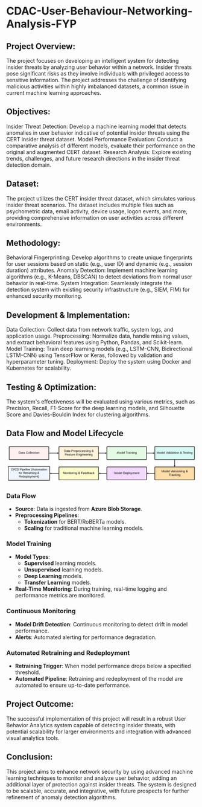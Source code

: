 # CDAC-User-Behaviour-Networking-Analysis-FYP


## Project Overview:
The project focuses on developing an intelligent system for detecting insider threats by analyzing user behavior within a network. Insider threats pose significant risks as they involve individuals with privileged access to sensitive information. The project addresses the challenge of identifying malicious activities within highly imbalanced datasets, a common issue in current machine learning approaches.

## Objectives:
Insider Threat Detection: Develop a machine learning model that detects anomalies in user behavior indicative of potential insider threats using the CERT insider threat dataset.
Model Performance Evaluation: Conduct a comparative analysis of different models, evaluate their performance on the original and augmented CERT dataset.
Research Analysis: Explore existing trends, challenges, and future research directions in the insider threat detection domain.

## Dataset:
The project utilizes the CERT insider threat dataset, which simulates various insider threat scenarios. The dataset includes multiple files such as psychometric data, email activity, device usage, logon events, and more, providing comprehensive information on user activities across different environments.

## Methodology:
Behavioral Fingerprinting: Develop algorithms to create unique fingerprints for user sessions based on static (e.g., user ID) and dynamic (e.g., session duration) attributes.
Anomaly Detection: Implement machine learning algorithms (e.g., K-Means, DBSCAN) to detect deviations from normal user behavior in real-time.
System Integration: Seamlessly integrate the detection system with existing security infrastructure (e.g., SIEM, FIM) for enhanced security monitoring.

## Development & Implementation:
Data Collection: Collect data from network traffic, system logs, and application usage.
Preprocessing: Normalize data, handle missing values, and extract behavioral features using Python, Pandas, and Scikit-learn.
Model Training: Train deep learning models (e.g., LSTM-CNN, Bidirectional LSTM-CNN) using TensorFlow or Keras, followed by validation and hyperparameter tuning.
Deployment: Deploy the system using Docker and Kubernetes for scalability.

## Testing & Optimization:
The system's effectiveness will be evaluated using various metrics, such as Precision, Recall, F1-Score for the deep learning models, and Silhouette Score and Davies-Bouldin Index for clustering algorithms.

## Data Flow and Model Lifecycle
![Project Workflow](https://github.com/Kanan-Bedi/CDAC-User-Behaviour-Networking-Analysis-FYP/blob/main/MlOps%20Workflow.jpeg?raw=true)

### Data Flow
- **Source**: Data is ingested from **Azure Blob Storage**.
- **Preprocessing Pipelines**:
  - **Tokenization** for BERT/RoBERTa models.
  - **Scaling** for traditional machine learning models.

### Model Training
- **Model Types**:
  - **Supervised** learning models.
  - **Unsupervised** learning models.
  - **Deep Learning** models.
  - **Transfer Learning** models.
- **Real-Time Monitoring**: During training, real-time logging and performance metrics are monitored.

### Continuous Monitoring
- **Model Drift Detection**: Continuous monitoring to detect drift in model performance.
- **Alerts**: Automated alerting for performance degradation.

### Automated Retraining and Redeployment
- **Retraining Trigger**: When model performance drops below a specified threshold.
- **Automated Pipeline**: Retraining and redeployment of the model are automated to ensure up-to-date performance.


## Project Outcome:
The successful implementation of this project will result in a robust User Behavior Analytics system capable of detecting insider threats, with potential scalability for larger environments and integration with advanced visual analytics tools.

 ## Conclusion:
This project aims to enhance network security by using advanced machine learning techniques to monitor and analyze user behavior, adding an additional layer of protection against insider threats. The system is designed to be scalable, accurate, and integrative, with future prospects for further refinement of anomaly detection algorithms.
